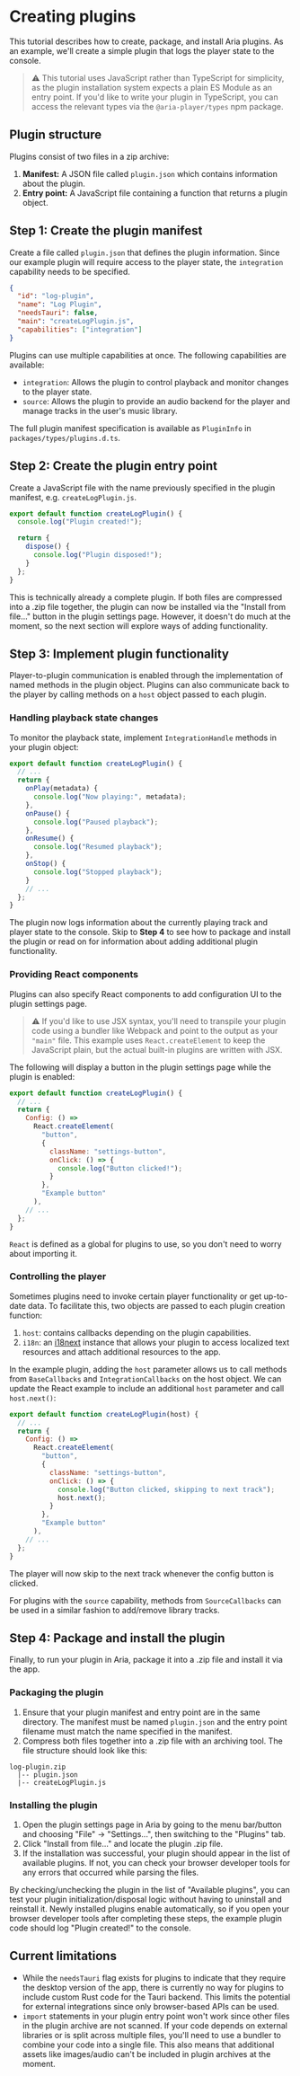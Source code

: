 # Creating plugins

This tutorial describes how to create, package, and install Aria plugins. As an example, we'll create a simple plugin that logs the player state to the console.

> ⚠️ This tutorial uses JavaScript rather than TypeScript for simplicity, as the plugin installation system expects a plain ES Module as an entry point. If you'd like to write your plugin in TypeScript, you can access the relevant types via the `@aria-player/types` npm package.

## Plugin structure

Plugins consist of two files in a zip archive:

1. **Manifest:** A JSON file called `plugin.json` which contains information about the plugin.
2. **Entry point:** A JavaScript file containing a function that returns a plugin object.

## Step 1: Create the plugin manifest

Create a file called `plugin.json` that defines the plugin information. Since our example plugin will require access to the player state, the `integration` capability needs to be specified.

```json
{
  "id": "log-plugin",
  "name": "Log Plugin",
  "needsTauri": false,
  "main": "createLogPlugin.js",
  "capabilities": ["integration"]
}
```

Plugins can use multiple capabilities at once. The following capabilities are available:

- `integration`: Allows the plugin to control playback and monitor changes to the player state.
- `source`: Allows the plugin to provide an audio backend for the player and manage tracks in the user's music library.

The full plugin manifest specification is available as `PluginInfo` in `packages/types/plugins.d.ts`.

## Step 2: Create the plugin entry point

Create a JavaScript file with the name previously specified in the plugin manifest, e.g. `createLogPlugin.js`.

```js
export default function createLogPlugin() {
  console.log("Plugin created!");

  return {
    dispose() {
      console.log("Plugin disposed!");
    }
  };
}
```

This is technically already a complete plugin. If both files are compressed into a .zip file together, the plugin can now be installed via the "Install from file..." button in the plugin settings page. However, it doesn't do much at the moment, so the next section will explore ways of adding functionality.

## Step 3: Implement plugin functionality

Player-to-plugin communication is enabled through the implementation of named methods in the plugin object. Plugins can also communicate back to the player by calling methods on a `host` object passed to each plugin.

### Handling playback state changes

To monitor the playback state, implement `IntegrationHandle` methods in your plugin object:

```js
export default function createLogPlugin() {
  // ...
  return {
    onPlay(metadata) {
      console.log("Now playing:", metadata);
    },
    onPause() {
      console.log("Paused playback");
    },
    onResume() {
      console.log("Resumed playback");
    },
    onStop() {
      console.log("Stopped playback");
    }
    // ...
  };
}
```

The plugin now logs information about the currently playing track and player state to the console. Skip to **Step 4** to see how to package and install the plugin or read on for information about adding additional plugin functionality.

### Providing React components

Plugins can also specify React components to add configuration UI to the plugin settings page.

> ⚠️ If you'd like to use JSX syntax, you'll need to transpile your plugin code using a bundler like Webpack and point to the output as your `"main"` file. This example uses `React.createElement` to keep the JavaScript plain, but the actual built-in plugins are written with JSX.

The following will display a button in the plugin settings page while the plugin is enabled:

```js
export default function createLogPlugin() {
  // ...
  return {
    Config: () =>
      React.createElement(
        "button",
        {
          className: "settings-button",
          onClick: () => {
            console.log("Button clicked!");
          }
        },
        "Example button"
      ),
    // ...
  };
}
```

`React` is defined as a global for plugins to use, so you don't need to worry about importing it.

### Controlling the player

Sometimes plugins need to invoke certain player functionality or get up-to-date data. To facilitate this, two objects are passed to each plugin creation function:

1. `host`: contains callbacks depending on the plugin capabilities.
2. `i18n`: an [i18next](https://www.i18next.com/) instance that allows your plugin to access localized text resources and attach additional resources to the app.

In the example plugin, adding the `host` parameter allows us to call methods from `BaseCallbacks` and `IntegrationCallbacks` on the host object. We can update the React example to include an additional `host` parameter and call `host.next()`:

```js
export default function createLogPlugin(host) {
  // ...
  return {
    Config: () =>
      React.createElement(
        "button",
        {
          className: "settings-button",
          onClick: () => {
            console.log("Button clicked, skipping to next track");
            host.next();
          }
        },
        "Example button"
      ),
    // ...
  };
}
```

The player will now skip to the next track whenever the config button is clicked.

For plugins with the `source` capability, methods from `SourceCallbacks` can be used in a similar fashion to add/remove library tracks.

## Step 4: Package and install the plugin

Finally, to run your plugin in Aria, package it into a .zip file and install it via the app.

### Packaging the plugin

1. Ensure that your plugin manifest and entry point are in the same directory. The manifest must be named `plugin.json` and the entry point filename must match the name specified in the manifest.
2. Compress both files together into a .zip file with an archiving tool. The file structure should look like this:

```
log-plugin.zip
  |-- plugin.json
  |-- createLogPlugin.js
```

### Installing the plugin

1. Open the plugin settings page in Aria by going to the menu bar/button and choosing "File" -> "Settings...", then switching to the "Plugins" tab.
2. Click "Install from file..." and locate the plugin .zip file.
3. If the installation was successful, your plugin should appear in the list of available plugins. If not, you can check your browser developer tools for any errors that occurred while parsing the files.

By checking/unchecking the plugin in the list of "Available plugins", you can test your plugin initialization/disposal logic without having to uninstall and reinstall it. Newly installed plugins enable automatically, so if you open your browser developer tools after completing these steps, the example plugin code should log "Plugin created!" to the console.

## Current limitations

- While the `needsTauri` flag exists for plugins to indicate that they require the desktop version of the app, there is currently no way for plugins to include custom Rust code for the Tauri backend. This limits the potential for external integrations since only browser-based APIs can be used.
- `import` statements in your plugin entry point won't work since other files in the plugin archive are not scanned. If your code depends on external libraries or is split across multiple files, you'll need to use a bundler to combine your code into a single file. This also means that additional assets like images/audio can't be included in plugin archives at the moment.
